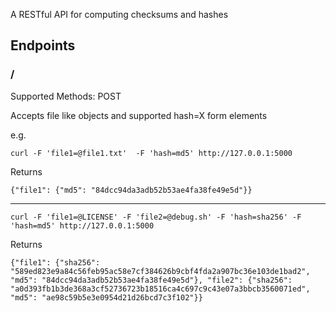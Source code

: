 A RESTful API for computing checksums and hashes

## Endpoints

### /

Supported Methods: POST

Accepts file like objects and supported hash=X form elements

e.g.

```
curl -F 'file1=@file1.txt'  -F 'hash=md5' http://127.0.0.1:5000
```

Returns
```
{"file1": {"md5": "84dcc94da3adb52b53ae4fa38fe49e5d"}}
```

---

```
curl -F 'file1=@LICENSE' -F 'file2=@debug.sh' -F 'hash=sha256' -F 'hash=md5' http://127.0.0.1:5000
```

Returns
```
{"file1": {"sha256": "589ed823e9a84c56feb95ac58e7cf384626b9cbf4fda2a907bc36e103de1bad2", "md5": "84dcc94da3adb52b53ae4fa38fe49e5d"}, "file2": {"sha256": "a0d393fb1b3de368a3cf52736723b18516ca4c697c9c43e07a3bbcb3560071ed", "md5": "ae98c59b5e3e0954d21d26bcd7c3f102"}}
```
